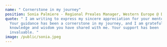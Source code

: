 ```yaml
---
name: " Cornerstone in my journey"
position: Sonia Palmiere - Regional Preales Manager, Western Europe @ Dell
quote: " I am writing to express my sincere appreciation for your mentorship.
  Your guidance has been a cornerstone in my journey, and I am grateful for the
  knowledge and wisdom you have shared with me. Your support has been
  invaluable. "
image: /public/sonia.jpeg
---
```

